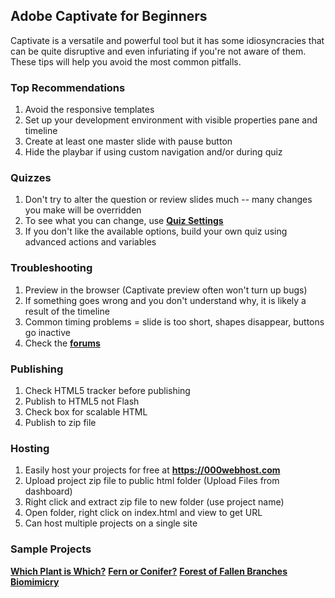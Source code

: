 ## Adobe Captivate for Beginners

Captivate is a versatile and powerful tool but it has some idiosyncracies that can be quite disruptive and even infuriating if you're not aware of them. These tips will help you avoid the most common pitfalls.


### Top Recommendations

1. Avoid the responsive templates
2. Set up your development environment with visible properties pane and timeline
3. Create at least one master slide with pause button
4. Hide the playbar if using custom navigation and/or during quiz

### Quizzes

1. Don't try to alter the question or review slides much -- many changes you make will be overridden
2. To see what you can change, use **[Quiz Settings](https://helpx.adobe.com/captivate/using/quiz-preferences.html)**
3. If you don't like the available options, build your own quiz using advanced actions and variables

### Troubleshooting

1. Preview in the browser (Captivate preview often won't turn up bugs)
2. If something goes wrong and you don't understand why, it is likely a result of the timeline
3. Common timing problems = slide is too short, shapes disappear, buttons go inactive
4. Check the **[forums](https://forums.adobe.com/community/adobe_captivate)**

### Publishing

1. Check HTML5 tracker before publishing
2. Publish to HTML5 not Flash 
3. Check box for scalable HTML
4. Publish to zip file

### Hosting

1. Easily host your projects for free at **<https://000webhost.com>**
2. Upload project zip file to public html folder (Upload Files from dashboard)
3. Right click and extract zip file to new folder (use project name) 
4. Open folder, right click on index.html and view to get URL
5. Can host multiple projects on a single site 

### Sample Projects

**[Which Plant is Which?](https://captivate-projects.000webhostapp.com/Plants%20Quiz%20102/index.html)**
**[Fern or Conifer?](https://captivate-projects.000webhostapp.com/Fern%20or%20Conifer/index.html)**
**[Forest of Fallen Branches](https://captivate-projects.000webhostapp.com/Forest%20of%20Falling%20Branches/index.html)**
**[Biomimicry](https://captivate-projects.000webhostapp.com/Biomimicry/index.html)**
